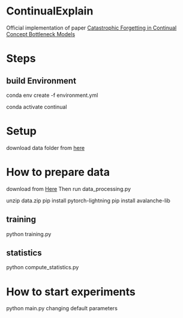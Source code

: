 # ContinualExplain
Official implementation of paper [Catastrophic Forgetting in Continual Concept Bottleneck Models](https://link.springer.com/chapter/10.1007/978-3-031-13324-4_46)

# Steps

## build Environment

conda env create -f environment.yml

conda activate continual

# Setup
download data folder from [here](https://drive.google.com/file/d/1RCcjG4FAT3Y5iDRWI7aGkwSwYr0P-rxv/view?usp=sharing)


# How to prepare data
download from [Here](http://www.vision.caltech.edu/datasets/cub_200_2011/)
Then run data_processing.py

unzip data.zip
pip install pytorch-lightning
pip install avalanche-lib

## training

python training.py

## statistics

python compute_statistics.py



# How to start experiments

python main.py changing default parameters


